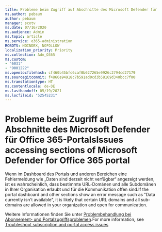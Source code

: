 ```yaml
---
title: Probleme beim Zugriff auf Abschnitte des Microsoft Defender für Office 365-Portals
ms.author: pebaum
author: pebaum
manager: scotv
ms.date: 07/16/2020
ms.audience: Admin
ms.topic: article
ms.service: o365-administration
ROBOTS: NOINDEX, NOFOLLOW
localization_priority: Priority
ms.collection: Adm_O365
ms.custom:
- "6031"
- "9001222"
ms.openlocfilehash: cf460b45bfc6caf0b627265e9926c2794cd27179
ms.sourcegitcommit: f4866e94918c7b591ad0cd3b58169d340bcc7f00
ms.translationtype: HT
ms.contentlocale: de-DE
ms.lasthandoff: 05/19/2021
ms.locfileid: "52545231"
---
```

# <a name="issues-accessing-sections-of-microsoft-defender-for-office-365-portal"></a><span data-ttu-id="207d9-102">Probleme beim Zugriff auf Abschnitte des Microsoft Defender für Office 365-Portals</span><span class="sxs-lookup"><span data-stu-id="207d9-102">Issues accessing sections of Microsoft Defender for Office 365 portal</span></span>

<span data-ttu-id="207d9-103">Wenn im Dashboard des Portals und anderen Bereichen eine Fehlermeldung wie „Daten sind derzeit nicht verfügbar“ angezeigt werden, ist es wahrscheinlich, dass bestimmte URL-Domänen und alle Subdomänen in Ihrer Organisation erlaubt und für die Kommunikation offen sind.</span><span class="sxs-lookup"><span data-stu-id="207d9-103">If the portal dashboard and other sections show an error message such as "Data currently isn't available", it is likely that certain URL domains and all sub-domains are allowed in your organization and open for communication.</span></span> 

<span data-ttu-id="207d9-104">Weitere Informationen finden Sie unter [Problembehandlung bei Abonnement- und Portalzugriffsproblemen](/windows/security/threat-protection/microsoft-defender-atp/troubleshoot-onboarding-error-messages#data-currently-isnt-available-on-some-sections-of-the-portal).</span><span class="sxs-lookup"><span data-stu-id="207d9-104">For more information, see [Troubleshoot subscription and portal access issues](/windows/security/threat-protection/microsoft-defender-atp/troubleshoot-onboarding-error-messages#data-currently-isnt-available-on-some-sections-of-the-portal).</span></span>